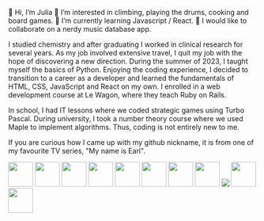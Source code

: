 👋 Hi, I’m Julia
👀 I’m interested in climbing, playing the drums, cooking and board games.
🌱 I’m currently learning Javascript / React.
💞️ I would like to collaborate on a nerdy music database app.

I studied chemistry and after graduating I worked in clinical research for several years. As my job involved extensive travel, I quit my job with the hope of discovering a new direction. During the summer of 2023, I taught myself the basics of Python. Enjoying the coding experience, I decided to transition to a career as a developer and learned the fundamentals of HTML, CSS, JavaScript and React on my own. I enrolled in a web development course at Le Wagon, where they teach Ruby on Rails.

In school, I had IT lessons where we coded strategic games using Turbo Pascal. During university, I took a number theory course where we used Maple to implement algorithms. Thus, coding is not entirely new to me.

If you are curious how I came up with my github nickname, it is from one of my favourite TV series, "My name is Earl".

<div class="d-flex">
  <img src="https://cdn.jsdelivr.net/gh/devicons/devicon/icons/html5/html5-original.svg" width=50px />
  <img src="https://cdn.jsdelivr.net/gh/devicons/devicon/icons/html5/html5-original-wordmark.svg" width=50px />
  <img src="https://cdn.jsdelivr.net/gh/devicons/devicon/icons/html5/html5-plain-wordmark.svg" width=50px />
  <img src="https://cdn.jsdelivr.net/gh/devicons/devicon/icons/css3/css3-original.svg" width=50px />
  <img src="https://cdn.jsdelivr.net/gh/devicons/devicon/icons/css3/css3-plain-wordmark.svg" width=50px />
  <img src="https://cdn.jsdelivr.net/gh/devicons/devicon/icons/css3/css3-original-wordmark.svg" width=50px/>
  <img src="https://cdn.jsdelivr.net/gh/devicons/devicon/icons/sass/sass-original.svg" width=50px />
  <img src="https://cdn.jsdelivr.net/gh/devicons/devicon/icons/javascript/javascript-original.svg" width=50px />
  <img src="https://cdn.jsdelivr.net/gh/devicons/devicon/icons/javascript/javascript-plain.svg" />
  <img src="https://cdn.jsdelivr.net/gh/devicons/devicon/icons/react/react-original-wordmark.svg" width=50px />
  <img src="https://cdn.jsdelivr.net/gh/devicons/devicon/icons/rails/rails-plain-wordmark.svg" width=50px />
</div>
